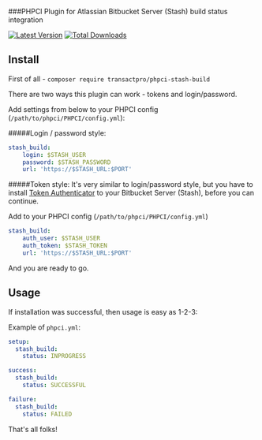 ###PHPCI Plugin for Atlassian Bitbucket Server (Stash) build status integration

[![Latest Version](https://img.shields.io/packagist/v/transactpro/phpci-stash-build.svg?style=flat-square)](https://github.com/transactpro/phpci-stash-build/releases)
[![Total Downloads](https://img.shields.io/packagist/dt/transactpro/phpci-stash-build.svg?style=flat-square)](https://packagist.org/packages/transactpro/phpci-stash-build)

## Install
First of all - `composer require transactpro/phpci-stash-build`

There are two ways this plugin can work - tokens and login/password.

Add settings from below to your PHPCI config (`/path/to/phpci/PHPCI/config.yml`):

#####Login / password style:
```yml
stash_build:
    login: $STASH_USER
    password: $STASH_PASSWORD
    url: 'https://$STASH_URL:$PORT'
```

#####Token style:
It's very similar to login/password style, but you have to install [Token Authenticator](https://marketplace.atlassian.com/plugins/com.thundermoose.plugins.stash-token-auth/server/overview) to your Bitbucket Server (Stash), before you can continue.

Add to your PHPCI config (`/path/to/phpci/PHPCI/config.yml`)
```yml
stash_build:
    auth_user: $STASH_USER
    auth_token: $STASH_TOKEN
    url: 'https://$STASH_URL:$PORT'
```

And you are ready to go.

## Usage
If installation was successful, then usage is easy as 1-2-3:

Example of `phpci.yml`:
```yml
setup:
  stash_build:
    status: INPROGRESS

success:
  stash_build:
    status: SUCCESSFUL

failure:
  stash_build:
    status: FAILED
```

That's all folks!
